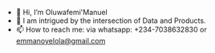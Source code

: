 - 👋 Hi, I’m Oluwafemi'Manuel
- 👀 I am intrigued by the intersection of Data and Products. 
- 📫 How to reach me: via whatsapp: +234-7038632830 or emmanoyelola@gmail.com

<!---
wafemi999/wafemi999 is a ✨ special ✨ repository because its `README.md` (this file) appears on your GitHub profile.
You can click the Preview link to take a look at your changes.
--->
